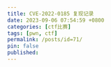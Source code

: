 ```yaml
---
title: CVE-2022-0185 复现记录
date: 2023-09-06 07:54:59 +0800
categories: [ctf比赛]
tags: [pwn, ctf]
permalink: /posts/id=71/
pin: false
published:
---
```


